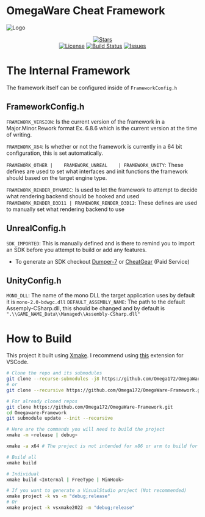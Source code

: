 # OmegaWare Cheat Framework
![Logo](Images/NewLogo.png)

<div align="center">

[![Stars](https://img.shields.io/github/stars/Omega172/OmegaWare-Framework?color=00ffff)](https://github.com/Omega172/OmegaWare-Framework/stargazers)<br>
[![License](https://img.shields.io/github/license/Omega172/OmegaWare-Framework)](LICENSE) [![Build Status](https://img.shields.io/github/actions/workflow/status/Omega172/OmegaWare-Framework/Xmake.yml?branch=main)](https://github.com/Omega172/OmegaWare-Framework/actions) [![Issues](https://img.shields.io/github/issues/Omega172/OmegaWare-Framework)](https://github.com/Omega172/OmegaWare-Framework/issues)

</div>

#  The Internal Framework
The framework itself can be configured inside of `FrameworkConfig.h`
 
## FrameworkConfig.h
`FRAMEWORK_VERSION`:  Is the current version of the framework in a Major.Minor.Rework format Ex. 6.8.6 which is the current version at the time of writing.

`FRAMEWORK_X64`: Is whether or not the framework is currently in a 64 bit configuration, this is set automatically.

  `FRAMEWORK_OTHER |	FRAMEWORK_UNREAL	| FRAMEWORK_UNITY`: These defines are used to set what interfaces and init functions the framework should based on the target engine type.

`FRAMEWORK_RENDER_DYNAMIC`: Is used to let the framework to attempt to decide what rendering backend should be hooked and used
`FRAMEWORK_RENDER_D3D11 | FRAMEWORK_RENDER_D3D12`: These defines are used to manually set what rendering backend to use

## UnrealConfig.h
`SDK_IMPORTED`: This is manually defined and is there to remind you to import an SDK before you attempt to build or add any features.
- To generate an SDK checkout [Dumper-7](https://github.com/Omega172/Dumper-7) or [CheatGear](https://cheatgear.com/) (Paid Service)

## UnityConfig.h
`MONO_DLL`: The name of the mono DLL the target application uses by default it is `mono-2.0-bdwgc.dll`
`DEFAULT_ASSEMBLY_NAME`: The path to the default Assemply-CSharp.dll, this should be changed and by default is `".\\GAME_NAME_Data\\Managed\\Assembly-CSharp.dll"`

# How to Build
This project it built using [Xmake](https://github.com/xmake-io/xmake). I recommend using [this](https://marketplace.visualstudio.com/items?itemName=tboox.xmake-vscode) extension for VSCode.
```bash
# Clone the repo and its submodules
git clone --recurse-submodules -j8 https://github.com/Omega172/OmegaWare-Framework.git # For git 2.13 and later
# or
git clone --recursive https://github.com/Omega172/OmegaWare-Framework.git # Older

# For already cloned repos
git clone https://github.com/Omega172/OmegaWare-Framework.git
cd Omegaware-Framework
git submodule update --init --recursive

# Here are the commands you will need to build the project
xmake -m <release | debug>

xmake -a x64 # The project is not intended for x86 or arm to build for these targets some changes must be made

# Build all
xmake build 

# Individual
xmake build <Internal | FreeType | MinHook>

# If you want to generate a VisualStudio project (Not recommended)
xmake project -k vs -m "debug;release"
# Or
xmake project -k vsxmake2022 -m "debug;release"
```
